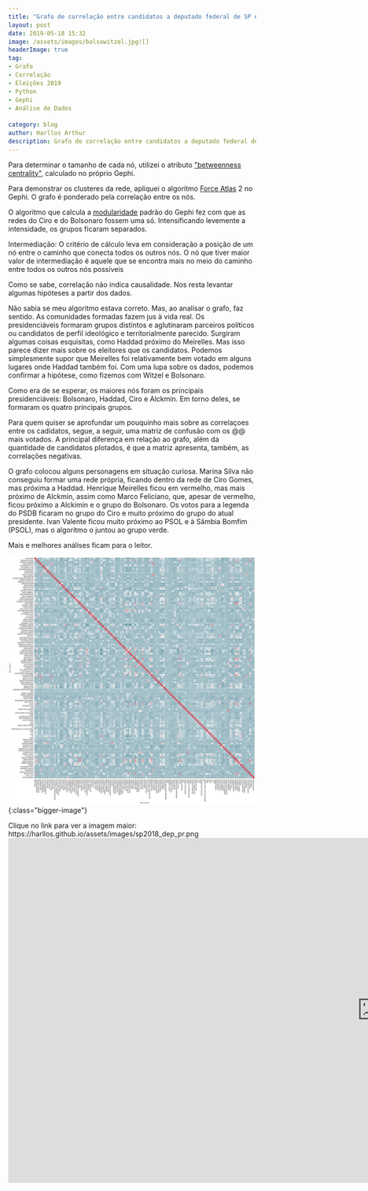 ```yaml
---
title: "Grafo de correlação entre candidatos a deputado federal de SP em 2018"
layout: post
date: 2019-05-18 15:32
image: /assets/images/bolsowitzel.jpg![]
headerImage: true
tag:
- Grafo
- Correlação
- Eleições 2019
- Python
- Gephi
- Análise de Dados

category: blog
author: Harllos Arthur
description: Grafo de correlação entre candidatos a deputado federal de SP em 2018.
---
```




Para determinar o tamanho de cada nó, utilizei o atributo ["betweenness centrality"](https://en.wikipedia.org/wiki/Betweenness_centrality#Weighted_networks), calculado no próprio Gephi.

Para demonstrar os clusteres da rede, apliquei o algoritmo [Force Atlas](https://github.com/gephi/gephi/wiki/Force-Atlas-2) 2 no Gephi. O grafo é ponderado pela correlação entre os nós.

O algoritmo que calcula a [modularidade](https://github.com/gephi/gephi/wiki/Modularity) padrão do Gephi fez com que as redes do Ciro e do Bolsonaro fossem uma só. Intensificando levemente a intensidade, os grupos ficaram separados.

Intermediação: O critério de cálculo leva em consideração a posição de um nó entre o caminho que conecta todos os outros nós. O nó que tiver maior valor de intermediação é aquele que se encontra mais no meio do caminho entre todos os outros nós possíveis

Como se sabe, correlação não indica causalidade. Nos resta levantar algumas hipóteses a partir dos dados.

Não sabia se meu algoritmo estava correto. Mas, ao analisar o grafo, faz sentido. As comunidades formadas fazem jus à vida real. Os presidenciáveis formaram grupos distintos e aglutinaram parceiros políticos ou candidatos de perfil ideológico e territorialmente parecido. Surgiram algumas coisas esquisitas, como Haddad próximo do Meirelles. Mas isso parece dizer mais sobre os eleitores que os candidatos. Podemos simplesmente supor que Meirelles foi relativamente bem votado em alguns lugares onde Haddad também foi. Com uma lupa sobre os dados, podemos confirmar a hipótese, como fizemos com Witzel e Bolsonaro.

Como era de se esperar, os maiores nós foram os principais presidenciáveis: Bolsonaro, Haddad, Ciro e Alckmin. Em torno deles, se formaram os quatro principais grupos.

Para quem quiser se aprofundar um pouquinho mais sobre as correlaçoes entre os cadidatos, segue, a seguir, uma matriz de confusão com os @@ mais votados. A principal diferença em relação ao grafo, além da quantidade de candidatos plotados, é que a matriz apresenta, também, as correlações negativas.

O grafo colocou alguns personagens em situação curiosa. Marina Silva não conseguiu formar uma rede própria, ficando dentro da rede de Ciro Gomes, mas próxima a Haddad. Henrique Meirelles ficou em vermelho, mas mais próximo de Alckmin, assim como Marco Feliciano, que, apesar de vermelho, ficou próximo a Alckimin e o grupo do Bolsonaro. Os votos para a legenda do PSDB ficaram no grupo do Ciro e muito próximo do grupo do atual presidente. Ivan Valente ficou muito próximo ao PSOL e à Sâmbia Bomfim (PSOL), mas o algoritmo o juntou ao grupo verde.

Mais e melhores análises ficam para o leitor.


![Correlação Geral](/assets/images/sp2018_dep_pr.png){:class="bigger-image"}
<figcaption class="caption">Clique no link para ver a imagem maior: https://harllos.github.io/assets/images/sp2018_dep_pr.png </figcaption>


<iframe width="1500" height="700" src="https://harllos.github.io/network/grafo_sp_2018_depfed_pr.html#" frameborder="0" allowfullscreen></iframe>

